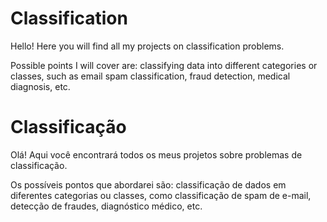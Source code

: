 # Classification
Hello! Here you will find all my projects on classification problems.

Possible points I will cover are: classifying data into different categories or classes, such as email spam classification, fraud detection, medical diagnosis, etc.

# Classificação
Olá! Aqui você encontrará todos os meus projetos sobre problemas de classificação.

Os possíveis pontos que abordarei são: classificação de dados em diferentes categorias ou classes, como classificação de spam de e-mail, detecção de fraudes, diagnóstico médico, etc.